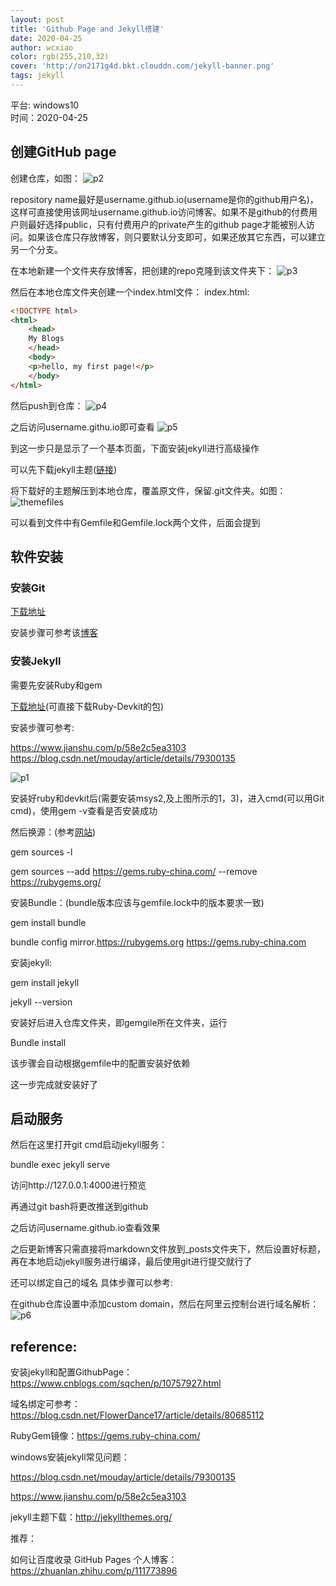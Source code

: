 ```yaml
---
layout: post
title: 'Github Page and Jekyll搭建'
date: 2020-04-25
author: wcxiao
color: rgb(255,210,32)
cover: 'http://on2171g4d.bkt.clouddn.com/jekyll-banner.png'
tags: jekyll
---
```


平台: windows10  
时间：2020-04-25

## 创建GitHub page

创建仓库，如图：
![p2](https://picholder.oss-cn-shanghai.aliyuncs.com/jekyll/newrepo.png)

repository name最好是username.github.io(username是你的github用户名)，这样可直接使用该网址username.github.io访问博客。如果不是github的付费用户则最好选择public，只有付费用户的private产生的github page才能被别人访问。如果该仓库只存放博客，则只要默认分支即可，如果还放其它东西，可以建立另一个分支。

在本地新建一个文件夹存放博客，把创建的repo克隆到该文件夹下：
![p3](https://picholder.oss-cn-shanghai.aliyuncs.com/jekyll/buildpage1.png)

然后在本地仓库文件夹创建一个index.html文件：
index.html:
```html
<!DOCTYPE html>
<html>
	<head>
	My Blogs
	</head>
	<body>
	<p>hello, my first page!</p>
	</body>
</html>
```

然后push到仓库：
![p4](https://picholder.oss-cn-shanghai.aliyuncs.com/jekyll/buildpage2.png)

之后访问username.githu.io即可查看
![p5](https://picholder.oss-cn-shanghai.aliyuncs.com/jekyll/blogpage.png)

到这一步只是显示了一个基本页面，下面安装jekyll进行高级操作

可以先下载jekyll主题([链接](http://jekyllthemes.org/))

将下载好的主题解压到本地仓库，覆盖原文件，保留.git文件夹。如图：
![themefiles](https://picholder.oss-cn-shanghai.aliyuncs.com/jekyll/themefiles.png)

可以看到文件中有Gemfile和Gemfile.lock两个文件，后面会提到

## 软件安装

### 安装Git

[下载地址](https://git-scm.com/book/zh/v2/%E8%B5%B7%E6%AD%A5-%E5%AE%89%E8%A3%85-Git/)

安装步骤可参考该[博客](https://blog.csdn.net/sanxd/article/details/82624127)

### 安装Jekyll

需要先安装Ruby和gem

[下载地址](https://rubyinstaller.org/downloads/)(可直接下载Ruby-Devkit的包)

安装步骤可参考:

https://www.jianshu.com/p/58e2c5ea3103  
https://blog.csdn.net/mouday/article/details/79300135

![p1](https://picholder.oss-cn-shanghai.aliyuncs.com/jekyll/ruby_msys2.png)

安装好ruby和devkit后(需要安装msys2,及上图所示的1，3)，进入cmd(可以用Git cmd)，使用gem -v查看是否安装成功

然后换源：(参考[网站](https://gems.ruby-china.com/))

gem sources -l

gem sources --add https://gems.ruby-china.com/ --remove https://rubygems.org/

安装Bundle：(bundle版本应该与gemfile.lock中的版本要求一致)

gem install bundle

bundle config mirror.https://rubygems.org https://gems.ruby-china.com

安装jekyll:

gem install jekyll

jekyll --version

安装好后进入仓库文件夹，即gemgile所在文件夹，运行

Bundle install

该步骤会自动根据gemfile中的配置安装好依赖

这一步完成就安装好了

## 启动服务

然后在这里打开git cmd启动jekyll服务：

bundle exec jekyll serve

访问http://127.0.0.1:4000进行预览

再通过git bash将更改推送到github

之后访问username.github.io查看效果

之后更新博客只需直接将markdown文件放到_posts文件夹下，然后设置好标题，再在本地启动jekyll服务进行编译，最后使用git进行提交就行了

还可以绑定自己的域名
具体步骤可以参考:

在github仓库设置中添加custom domain，然后在阿里云控制台进行域名解析：
![p6](https://picholder.oss-cn-shanghai.aliyuncs.com/jekyll/domain.png)

## reference:

安装jekyll和配置GithubPage：https://www.cnblogs.com/sqchen/p/10757927.html

域名绑定可参考：https://blog.csdn.net/FlowerDance17/article/details/80685112

RubyGem镜像：https://gems.ruby-china.com/

windows安装jekyll常见问题：

https://blog.csdn.net/mouday/article/details/79300135

https://www.jianshu.com/p/58e2c5ea3103

jekyll主题下载：http://jekyllthemes.org/

推荐：

如何让百度收录 GitHub Pages 个人博客：https://zhuanlan.zhihu.com/p/111773896
